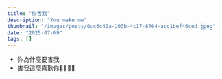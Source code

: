 ```yaml
---
title: "你害我"
description: "You make me"
thumbnail: "/images/posts/0ac6c40a-103b-4c17-8764-acc1bef46ced.jpeg"
date: "2025-07-09"
tags: []
---
```

- 你為什麼要害我
- 害我這麼喜歡你🤬🤬😭😭
